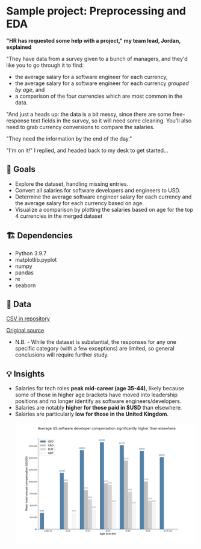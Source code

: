 # Sample project: Preprocessing and EDA

**"HR has requested some help with a project," my team lead, Jordan, explained**

"They have data from a survey given to a bunch of managers, and they'd like you to go through it to find:
* the average salary for a software engineer for each currency,
* the average salary for a software engineer for each currency _grouped by age_, and
* a comparison of the four currencies which are most common in the data.

"And just a heads up: the data is a bit messy, since there are some free-response text fields in the survey, so it will need some cleaning. You'll also need to grab currency conversions to compare the salaries.

"They need the information by the end of the day."

"I'm on it!" I replied, and headed back to my desk to get started...

## 🎯 Goals
* Explore the dataset, handling missing entries.
* Convert all salaries for software developers and engineers to USD.
* Determine the average software engineer salary for each currency and the average salary for each currency based on age.
* Visualize a comparison by plotting the salaries based on age for the top 4 currencies in the merged dataset

## 🏗 Dependencies
* Python 3.9.7
* matplotlib.pyplot
* numpy
* pandas
* re
* seaborn

## 📂 Data
[CSV in repository](https://github.com/JacobTews/preprocessing_and_eda/blob/main/data/Ask%20A%20Manager%20Salary%20Survey%202021%20(Responses)%20-%20Form%20Responses%201.csv)

[Original source](https://www.askamanager.org/2021/05/look-at-24000-peoples-real-life-salaries.html)
* N.B. - While the dataset is substantial, the responses for any one specific category (with a few exceptions) are limited, so general conclusions will require further study.

## 💡 Insights
* Salaries for tech roles **peak mid-career (age 35-44)**, likely because some of those in higher age brackets have moved into leadership positions and no longer identify as software engineers/developers.
* Salaries are notably **higher for those paid in $USD** than elsewhere.
* Salaries are particularly **low for those in the United Kingdom**.
<br/><br/>
![salary bar graph](https://github.com/JacobTews/preprocessing_and_eda/blob/main/insights/compensation_visual.png?raw=true)
